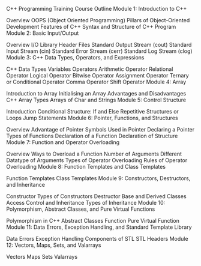 C++ Programming Training Course Outline
Module 1: Introduction to C++

Overview
OOPS (Object Oriented Programming)
Pillars of Object-Oriented Development
Features of C++
Syntax and Structure of C++ Program
Module 2: Basic Input/Output

Overview
I/O Library Header Files
Standard Output Stream (cout)
Standard Input Stream (cin)
Standard Error Stream (cerr)
Standard Log Stream (clog)
Module 3: C++ Data Types, Operators, and Expressions

C++ Data Types
Variables
Operators 
Arithmetic Operator
Relational Operator
Logical Operator
Bitwise Operator
Assignment Operator
Ternary or Conditional Operator
Comma Operator
Shift Operator
Module 4: Array

Introduction to Array
Initialising an Array
Advantages and Disadvantages
C++ Array Types
Arrays of Char and Strings
Module 5: Control Structure

Introduction
Conditional Structure: If and Else
Repetitive Structures or Loops
Jump Statements
Module 6: Pointer, Functions, and Structures

Overview
Advantage of Pointer
Symbols Used in Pointer
Declaring a Pointer
Types of Functions
Declaration of a Function
Declaration of Structure
Module 7: Function and Operator Overloading

Overview
Ways to Overload a Function
Number of Arguments
Different Datatype of Arguments
Types of Operator Overloading
Rules of Operator Overloading
Module 8: Function Templates and Class Templates

Function Templates
Class Templates
Module 9: Constructors, Destructors, and Inheritance

Constructor
Types of Constructors
Destructor
Base and Derived Classes
Access Control and Inheritance
Types of Inheritance
Module 10: Polymorphism, Abstract Classes, and Pure Virtual Functions

Polymorphism in C++
Abstract Classes Function
Pure Virtual Function
Module 11: Data Errors, Exception Handling, and Standard Template Library

Data Errors
Exception Handling
Components of STL
STL Headers
Module 12: Vectors, Maps, Sets, and Valarrays

Vectors
Maps
Sets
Valarrays
